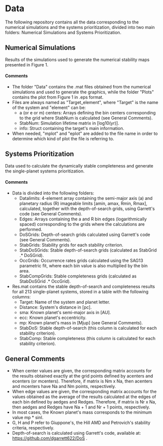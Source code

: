 # Data

The following repository contains all the data corresponding to the numerical simulations and the systems prioritization, divided into two main folders: Numerical Simulations and Systems Prioritization.

## Numerical Simulations

Results of the simulations used to generate the numerical stability maps presented in Figure 1. 

#### Comments
- The folder "Data" contains the .mat files obtained from the numerical simulations and used to generate the graphics, while the folder "Plots" contains the plot from Figure 1 in .eps format.
- Files are always named as "Target_element", where "Target" is the name of the system and "element" can be:  
  - a (or e or m) centers: Arrays defining the bin centers corresponding to the grid where StabNum is calculated (see General Comments). 
  - StabNum: Simulation lifetime matrix in [log10(yr)].
  - info: Struct containing the target's main information. 
- When needed, "mplot" and "eplot" are added to the file name in order to determine which kind of plot the file is referring to. 

## Systems Prioritization

Data used to calculate the dynamically stable completeness and generate the single-planet systems prioritization. 

#### Comments

- Data is divided into the following folders:
  - Datalimits: 4-element array containing the semi-major axis (a) and planetary radius (R) imageable limits [amin, amax, Rmin, Rmax], calculated, together with the depth-of-search grids, using Garrett's code (see General Comments). 
  - Edges: Arrays containing the a and R bin edges (logarithmically spaced) corresponding to the grids where the calculations are performed. 
  - DoSGrids: Depth-of-search grids calculated using Garrett's code (see General Comments). 
  - StabGrids: Stability grids for each stability criterion. 
  - StabDoSGrids: Stable depth-of-search grids (calculated as StabGrid .* DoSGrid). 
  - OccGrids: Occurrence rates grids calculated using the SAG13 parametric fit, where each bin value is also multiplied by the bin area.  
  - StabCompGrids: Stable completeness grids (calculated as StabDoSGrid .* OccGrid).
- Res.mat contains the stable depth-of-search and completeness results for all 213 single-planet systems, stored in a table with the following columns:
  - Target: Name of the system and planet letter.
  - Distance: System's distance in [pc].
  - sma: Known planet's semi-major axis in [AU].
  - ecc: Known planet's eccentricity.
  - mp: Known planet's mass in [Mjup] (see General Comments).
  - StabDoS: Stable depth-of-search (this column is calculated for each stability criterion).
  - StabComp: Stable completeness (this column is calculated for each stability criterion). 
  
## General Comments

- When center values are given, the corresponding matrix accounts for the results obtained exactly at the grid points defined by acenters and ecenters (or mcenters). Therefore, if matrix is Nm x Na, then acenters and mcenters have Na and Nm points, respectively.
- When edge values are given, the corresponding matrix accounts for the values obtained as the average of the results calculated at the edges of each bin defined by aedges and Redges. Therefore, if matrix is Nr x Na, then aedges and Redges have Na + 1 and Nr + 1 points, respectively.
- In most cases, the Known planet's mass corresponds to the minimum value mp * sinI.
- G, H and P refer to Giuppone's, the Hill AMD and Petrovich's stability criteria, respectively.
- Depth-of-search is calculated using Garrett's code, available at: https://github.com/dgarrett622/DoS .

